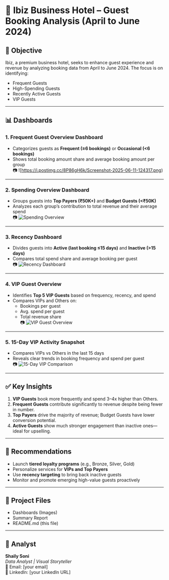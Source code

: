 # 🏨 Ibiz Business Hotel – Guest Booking Analysis (April to June 2024)

## 📌 Objective
Ibiz, a premium business hotel, seeks to enhance guest experience and revenue by analyzing booking data from April to June 2024. The focus is on identifying:
- Frequent Guests
- High-Spending Guests
- Recently Active Guests
- VIP Guests

---

## 📊 Dashboards

### 1. **Frequent Guest Overview Dashboard**
- Categorizes guests as **Frequent (≥6 bookings)** or **Occasional (<6 bookings)**
- Shows total booking amount share and average booking amount per group  
📷 ![https://i.postimg.cc/8P86gH6k/Screenshot-2025-06-11-124317.png)

---

### 2. **Spending Overview Dashboard**
- Groups guests into **Top Payers (₹50K+)** and **Budget Guests (<₹50K)**
- Analyzes each group’s contribution to total revenue and their average spend  
📷 ![Spending Overview](https://chat.openai.com/mnt/data/97be49ce-5ed9-4b45-979f-57e6d8c67d78.png)

---

### 3. **Recency Dashboard**
- Divides guests into **Active (last booking ≤15 days)** and **Inactive (>15 days)**
- Compares total spend share and average booking per guest  
📷 ![Recency Dashboard](https://chat.openai.com/mnt/data/5beaf1e4-0f97-467c-9493-ef2b5e206111.png)

---

### 4. **VIP Guest Overview**
- Identifies **Top 5 VIP Guests** based on frequency, recency, and spend
- Compares VIPs and Others on:
  - Bookings per guest  
  - Avg. spend per guest  
  - Total revenue share  
📷 ![VIP Guest Overview](https://chat.openai.com/mnt/data/400470d2-5dd5-4bff-a748-3a6e1e04b64d.png)

---

### 5. **15-Day VIP Activity Snapshot**
- Compares VIPs vs Others in the last 15 days  
- Reveals clear trends in booking frequency and spend per guest  
📷 ![15-Day VIP Comparison](https://chat.openai.com/mnt/data/97b66fc1-2ed2-4706-b0f1-21dfc7fc2497.png)

---

## ✅ Key Insights

1. **VIP Guests** book more frequently and spend 3–4x higher than Others.
2. **Frequent Guests** contribute significantly to revenue despite being fewer in number.
3. **Top Payers** drive the majority of revenue; Budget Guests have lower conversion potential.
4. **Active Guests** show much stronger engagement than inactive ones—ideal for upselling.

---

## 📌 Recommendations

- Launch **tiered loyalty programs** (e.g., Bronze, Silver, Gold)
- Personalize services for **VIPs and Top Payers**
- Use **recency targeting** to bring back inactive guests
- Monitor and promote emerging high-value guests proactively

---

## 📁 Project Files

- Dashboards (Images)
- Summary Report
- README.md (this file)

---

## 👤 Analyst  
**Shaily Soni**  
*Data Analyst | Visual Storyteller*  
📧 Email: [your email]  
🔗 LinkedIn: [your LinkedIn URL]  
